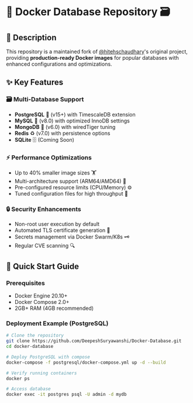 # 🐳 Docker Database Repository 🗃️  

## 📌 Description  
This repository is a maintained fork of [@hitehschaudhary](https://github.com/hiteshchoudhary)'s original project, providing **production-ready Docker images** for popular databases with enhanced configurations and optimizations.

## ✨ Key Features  

### 🗃️ Multi-Database Support
- **PostgreSQL** 🐘 (v15+) with TimescaleDB extension
- **MySQL** 🐬 (v8.0) with optimized InnoDB settings
- **MongoDB** 🍃 (v6.0) with wiredTiger tuning
- **Redis** ♻️ (v7.0) with persistence options
- **SQLite** 🗄️ (Coming Soon)

### ⚡ Performance Optimizations
- Up to 40% smaller image sizes 🏋️
- Multi-architecture support (ARM64/AMD64) 🤖
- Pre-configured resource limits (CPU/Memory) ⚙️
- Tuned configuration files for high throughput 🚀

### 🔒 Security Enhancements
- Non-root user execution by default
- Automated TLS certificate generation 📜
- Secrets management via Docker Swarm/K8s 🗝️
- Regular CVE scanning 🔍

## 🚀 Quick Start Guide

### Prerequisites
- Docker Engine 20.10+
- Docker Compose 2.0+
- 2GB+ RAM (4GB recommended)

### Deployment Example (PostgreSQL)
```bash
# Clone the repository
git clone https://github.com/DeepeshSuryawanshi/Docker-Database.git
cd docker-database

# Deploy PostgreSQL with compose
docker-compose -f postgresql/docker-compose.yml up -d --build

# Verify running containers
docker ps

# Access database
docker exec -it postgres psql -U admin -d mydb
